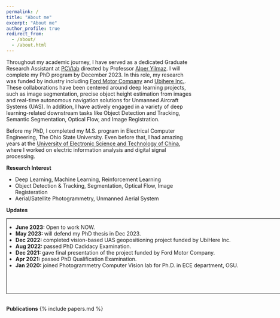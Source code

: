 ```yaml
---
permalink: /
title: "About me"
excerpt: "About me"
author_profile: true
redirect_from: 
  - /about/
  - /about.html
---
```

Throughout my academic journey, I have served as a dedicated Graduate Research Assistant at [PCVlab](https://u.osu.edu/pcvlab/) directed by Professor [Alper Yilmaz](https://ceg.osu.edu/people/yilmaz.15). I will complete my PhD program by December 2023. In this role, my research was funded by industry including [Ford Motor Company](https://www.ford.com/) and [Ubihere Inc.](https://ubihere.com/). These collaborations have been centered around deep learning projects, such as image segmentation, precise object height estimation from images and real-time autonomous navigation solutions for Unmanned Aircraft Systems (UAS). In addition, I have actively engaged in a variety of deep learning-related downstream tasks like Object Detection and Tracking, Semantic Segmentation, Optical Flow, and Image Registration.

Before my PhD, I completed my M.S. program in Electrical Computer Engineering, The Ohio State University. Even before that, I had amazing years at the [University of Electronic Science and Technology of China](https://en.uestc.edu.cn/), where I worked on electric information analysis and digital signal processing.

**Research Interest**
  * Deep Learning, Machine Learning, Reinforcement Learning
  * Object Detection & Tracking, Segmentation, Optical Flow, Image Registeration
  * Aerial/Satellite Photogrammetry, Unmanned Aerial System

**Updates**
<div class="posts-wrapper">
    <div class="post" style="width:800px;height:200px;border:1px solid;overflow:auto">
        <ul class="news">
            <li><strong>June 2023: </strong>Open to work NOW.
            </li>
            <li><strong>May 2023: </strong>will defend my PhD thesis in Dec 2023.
            </li>
            <li><strong>Dec 2022: </strong>completed vision-based UAS geopositioning project funded by UbiHere Inc.
            </li>
            <li><strong>Aug 2022: </strong>passed PhD Cadidacy Examination.
            </li>
            <li><strong>Dec 2021: </strong>gave final presentation of the project funded by Ford Motor Company.
            </li>
            <li><strong>Apr 2021: </strong>passed PhD Qualification Examination.
            </li>
            <li><strong>Jan 2020: </strong> joined Photogrammetry Computer Vision lab for Ph.D. in ECE department, OSU.
            </li>
        </ul>
    </div>
</div>
<br/>

**Publications**
{% include papers.md %}
